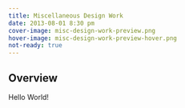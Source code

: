 ```yaml
---
title: Miscellaneous Design Work
date: 2013-08-01 8:30 pm
cover-image: misc-design-work-preview.png
hover-image: misc-design-work-preview-hover.png
not-ready: true
---
```

## Overview

Hello World!